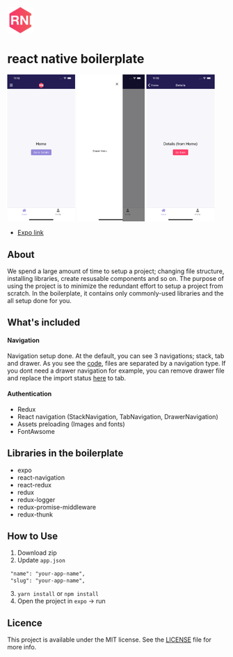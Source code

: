
<img src='https://github.com/WataruMaeda/react-native-boilerplate/blob/master/assets/images/logo-lg.png' width='60'> 

# react native boilerplate 

<img src='https://github.com/WataruMaeda/react-native-boilerplate/blob/master/readme.assets/1.png' width='31%'> <img src='https://github.com/WataruMaeda/react-native-boilerplate/blob/master/readme.assets/2.png' width='31%'> <img src='https://github.com/WataruMaeda/react-native-boilerplate/blob/master/readme.assets/3.png' width='31%'> 

- [Expo link](https://expo.io/@wataru/react-native-boilerplate)

## About

We spend a large amount of time to setup a project; changing file structure, installing libraries, create resusable components and so on. The purpose of using the project is to minimize the redundant effort to setup a project from scratch. In the boilerplate, it contains only commonly-used libraries and the all setup done for you. 

## What's included

#### Navigation

Navigation setup done. At the default, you can see 3 navigations; stack, tab and drawer. As you see the [code](https://github.com/WataruMaeda/react-native-boilerplate/tree/master/src/routes/navigator), files are separated by a navigation type. If you dont need a drawer navigation for example, you can remove drawer file and replace the import status [here](https://github.com/WataruMaeda/react-native-boilerplate/blob/master/src/routes/routes.js#L5) to tab.

#### Authentication

- Redux
- React navigation (StackNavigation, TabNavigation, DrawerNavigation)
- Assets preloading (Images and fonts)
- FontAwsome

## Libraries in the boilerplate

- expo
- react-navigation
- react-redux
- redux
- redux-logger
- redux-promise-middleware
- redux-thunk

## How to Use

1. Download zip
2. Update `app.json`
```
 "name": "your-app-name",
 "slug": "your-app-name",
```
3. `yarn install` or `npm install`
4. Open the project in `expo` -> run

## Licence

This project is available under the MIT license. See the [LICENSE](https://github.com/WataruMaeda/react-native-boilerplate/blob/master/LICENSE) file for more info.
